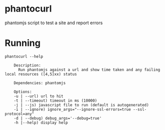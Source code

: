 # phantocurl
phantomjs script to test a site and report errors

# Running

```
phantocurl --help

    Description:
      Run phantomjs against a url and show time taken and any failing local resources ([4,5]xx) status

    Dependencies: phantomjs

    Options:
    -u | --url) url to hit
    -t | --timeout) timeout in ms (10000)
    -j | --js) javascript file to run (default is autogenerated)
    -i | --ignore) ignore_args="--ignore-ssl-errors=true --ssl-protocol=any"
    -d | --debug) debug_args='--debug=true'
    -h |--help) display help
```

